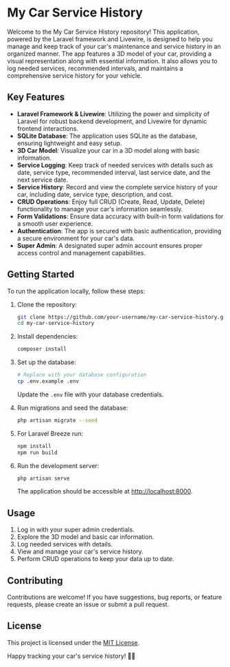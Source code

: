 # My Car Service History

Welcome to the My Car Service History repository! This application, powered by the Laravel framework and Livewire, is designed to help you manage and keep track of your car's maintenance and service history in an organized manner. The app features a 3D model of your car, providing a visual representation along with essential information. It also allows you to log needed services, recommended intervals, and maintains a comprehensive service history for your vehicle.

## Key Features

- **Laravel Framework & Livewire**: Utilizing the power and simplicity of Laravel for robust backend development, and Livewire for dynamic frontend interactions.
- **SQLite Database**: The application uses SQLite as the database, ensuring lightweight and easy setup.
- **3D Car Model**: Visualize your car in a 3D model along with basic information.
- **Service Logging**: Keep track of needed services with details such as date, service type, recommended interval, last service date, and the next service date.
- **Service History**: Record and view the complete service history of your car, including date, service type, description, and cost.
- **CRUD Operations**: Enjoy full CRUD (Create, Read, Update, Delete) functionality to manage your car's information seamlessly.
- **Form Validations**: Ensure data accuracy with built-in form validations for a smooth user experience.
- **Authentication**: The app is secured with basic authentication, providing a secure environment for your car's data.
- **Super Admin**: A designated super admin account ensures proper access control and management capabilities.

## Getting Started

To run the application locally, follow these steps:

1. Clone the repository:

    ```bash
    git clone https://github.com/your-username/my-car-service-history.git
    cd my-car-service-history
    ```

2. Install dependencies:

    ```bash
    composer install
    ```

3. Set up the database:

    ```bash
    # Replace with your database configuration
    cp .env.example .env
    ```

    Update the `.env` file with your database credentials.

4. Run migrations and seed the database:

    ```bash
    php artisan migrate --seed
    ```
5. For Laravel Breeze run:

    ```bash
    npm install
    npm run build
    ```

6. Run the development server:

    ```bash
    php artisan serve
    ```

    The application should be accessible at [http://localhost:8000](http://localhost:8000).

## Usage

1. Log in with your super admin credentials.
2. Explore the 3D model and basic car information.
3. Log needed services with details.
4. View and manage your car's service history.
5. Perform CRUD operations to keep your data up to date.

## Contributing

Contributions are welcome! If you have suggestions, bug reports, or feature requests, please create an issue or submit a pull request.

## License

This project is licensed under the [MIT License](LICENSE).

Happy tracking your car's service history! 🚗✨
